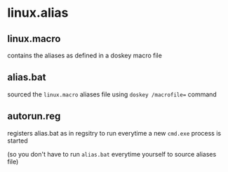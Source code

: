 # linux.alias

## linux.macro

contains the aliases as defined in a doskey macro file

## alias.bat

sourced the `linux.macro` aliases file using `doskey /macrofile=` command

## autorun.reg

registers alias.bat as in regsitry to run everytime a new `cmd.exe` process is started

(so you don't have to run `alias.bat` everytime yourself to source aliases file)
